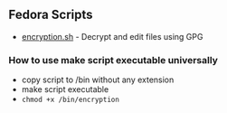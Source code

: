 ## Fedora Scripts

- [encryption.sh](encryption.sh) - Decrypt and edit files using GPG


### How to use make script executable universally

- copy script to /bin without any extension
- make script executable
- ``` chmod +x /bin/encryption ```